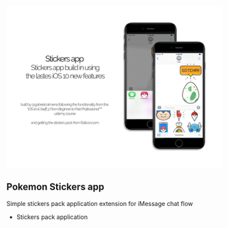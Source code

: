 ![Cover](cover.png)

## Pokemon Stickers app ##

Simple stickers pack application extension for iMessage chat flow

* Stickers pack application
 